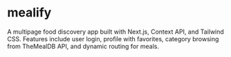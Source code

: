 # mealify
A multipage food discovery app built with Next.js, Context API, and Tailwind CSS. Features include user login, profile with favorites, category browsing from TheMealDB API, and dynamic routing for meals.
